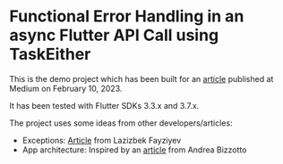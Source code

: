 # Functional Error Handling in an async Flutter API Call using TaskEither

This is the demo project which has been built for an [article](https://medium.com/@rivella50/functional-error-handling-in-an-async-flutter-api-call-using-taskeither-c5cd416c666c) published at Medium on February 10, 2023.

It has been tested with Flutter SDKs 3.3.x and 3.7.x.

The project uses some ideas from other developers/articles:

* Exceptions: [Article](https://medium.com/@lazizbekfayziyev/how-to-simplify-repositories-and-handle-request-error-cases-in-flutter-cf49bc5f561e) from Lazizbek Fayziyev
* App architecture: Inspired by an [article](https://codewithandrea.com/articles/flutter-app-architecture-riverpod-introduction/) from Andrea Bizzotto